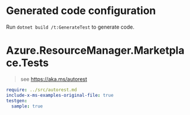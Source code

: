 # Generated code configuration

Run `dotnet build /t:GenerateTest` to generate code.

# Azure.ResourceManager.Marketplace.Tests

> see https://aka.ms/autorest
``` yaml
require: ../src/autorest.md
include-x-ms-examples-original-file: true
testgen:
  sample: true
```
